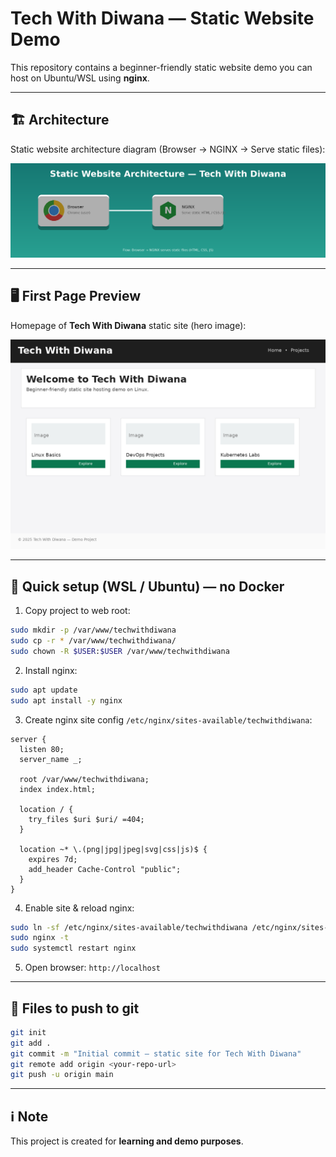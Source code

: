 # Tech With Diwana — Static Website Demo

This repository contains a beginner-friendly static website demo you can host on Ubuntu/WSL using **nginx**.

---

## 🏗 Architecture
Static website architecture diagram (Browser → NGINX → Serve static files):

![Architecture](assets/static_architecture_highres.png)

---

## 🖥 First Page Preview
Homepage of **Tech With Diwana** static site (hero image):

![Homepage](assets/hero.png)

---

## 🚀 Quick setup (WSL / Ubuntu) — no Docker

1. Copy project to web root:
```bash
sudo mkdir -p /var/www/techwithdiwana
sudo cp -r * /var/www/techwithdiwana/
sudo chown -R $USER:$USER /var/www/techwithdiwana
```

2. Install nginx:
```bash
sudo apt update
sudo apt install -y nginx
```

3. Create nginx site config `/etc/nginx/sites-available/techwithdiwana`:
```nginx
server {
  listen 80;
  server_name _;

  root /var/www/techwithdiwana;
  index index.html;

  location / {
    try_files $uri $uri/ =404;
  }

  location ~* \.(png|jpg|jpeg|svg|css|js)$ {
    expires 7d;
    add_header Cache-Control "public";
  }
}
```

4. Enable site & reload nginx:
```bash
sudo ln -sf /etc/nginx/sites-available/techwithdiwana /etc/nginx/sites-enabled/techwithdiwana
sudo nginx -t
sudo systemctl restart nginx
```

5. Open browser: `http://localhost`

---

## 📂 Files to push to git
```bash
git init
git add .
git commit -m "Initial commit — static site for Tech With Diwana"
git remote add origin <your-repo-url>
git push -u origin main
```

---

## ℹ️ Note
This project is created for **learning and demo purposes**.
